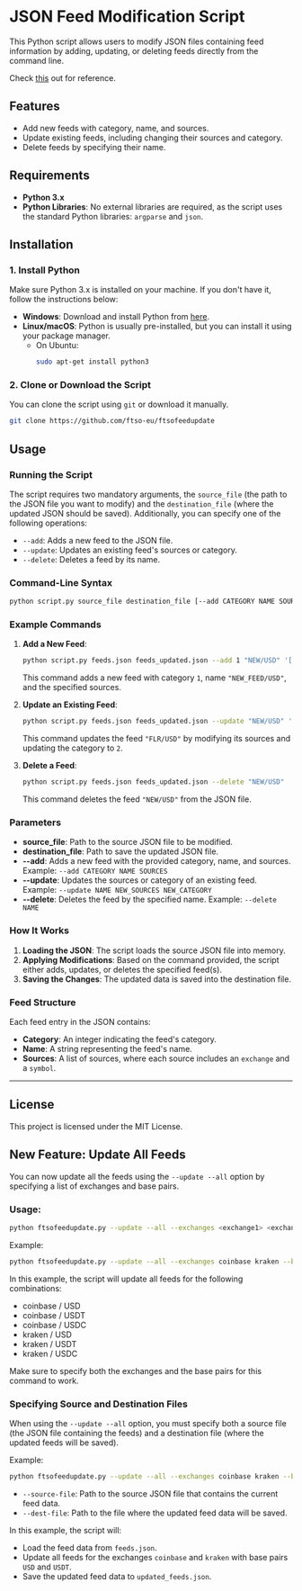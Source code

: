 
# JSON Feed Modification Script

This Python script allows users to modify JSON files containing feed information by adding, updating, or deleting feeds directly from the command line.

Check [this](https://github.com/flare-foundation/ftso-v2-example-value-provider/blob/main/src/config/feeds.json) out for reference.

## Features

- Add new feeds with category, name, and sources.
- Update existing feeds, including changing their sources and category.
- Delete feeds by specifying their name.

## Requirements

- **Python 3.x**
- **Python Libraries**: No external libraries are required, as the script uses the standard Python libraries: `argparse` and `json`.

## Installation

### 1. Install Python

Make sure Python 3.x is installed on your machine. If you don't have it, follow the instructions below:

- **Windows**: Download and install Python from [here](https://www.python.org/downloads/).
- **Linux/macOS**: Python is usually pre-installed, but you can install it using your package manager. 
    - On Ubuntu:
      ```bash
      sudo apt-get install python3
      ```

### 2. Clone or Download the Script

You can clone the script using `git` or download it manually.

```bash
git clone https://github.com/ftso-eu/ftsofeedupdate
```

## Usage

### Running the Script

The script requires two mandatory arguments, the `source_file` (the path to the JSON file you want to modify) and the `destination_file` (where the updated JSON should be saved). Additionally, you can specify one of the following operations:

- `--add`: Adds a new feed to the JSON file.
- `--update`: Updates an existing feed's sources or category.
- `--delete`: Deletes a feed by its name.

### Command-Line Syntax

```bash
python script.py source_file destination_file [--add CATEGORY NAME SOURCES] [--update NAME NEW_SOURCES NEW_CATEGORY] [--delete NAME]
```

### Example Commands

1. **Add a New Feed**:
   ```bash
   python script.py feeds.json feeds_updated.json --add 1 "NEW/USD" '[{"exchange":"gateio","symbol":"NEW/USDT"},{"exchange":"kraken","symbol":"NEW/USD"},{"exchange":"mexc","symbol":"NEW/USDT"}]'
   ```
   This command adds a new feed with category `1`, name `"NEW_FEED/USD"`, and the specified sources.

2. **Update an Existing Feed**:
   ```bash
   python script.py feeds.json feeds_updated.json --update "NEW/USD" '[{"exchange":"nu-exchange","symbol":"NEW/USDT"},{"exchange":"kraken","symbol":"NEW/USD"},{"exchange":"mexc","symbol":"NEW/USDT"}]' 2
   ```
   This command updates the feed `"FLR/USD"` by modifying its sources and updating the category to `2`.

3. **Delete a Feed**:
   ```bash
   python script.py feeds.json feeds_updated.json --delete "NEW/USD"
   ```
   This command deletes the feed `"NEW/USD"` from the JSON file.

### Parameters

- **source_file**: Path to the source JSON file to be modified.
- **destination_file**: Path to save the updated JSON file.
- **--add**: Adds a new feed with the provided category, name, and sources. Example: `--add CATEGORY NAME SOURCES`
- **--update**: Updates the sources or category of an existing feed. Example: `--update NAME NEW_SOURCES NEW_CATEGORY`
- **--delete**: Deletes the feed by the specified name. Example: `--delete NAME`

### How It Works

1. **Loading the JSON**: The script loads the source JSON file into memory.
2. **Applying Modifications**: Based on the command provided, the script either adds, updates, or deletes the specified feed(s).
3. **Saving the Changes**: The updated data is saved into the destination file.

### Feed Structure

Each feed entry in the JSON contains:
- **Category**: An integer indicating the feed's category.
- **Name**: A string representing the feed's name.
- **Sources**: A list of sources, where each source includes an `exchange` and a `symbol`.

---

## License

This project is licensed under the MIT License.


## New Feature: Update All Feeds

You can now update all the feeds using the `--update --all` option by specifying a list of exchanges and base pairs.

### Usage:

```bash
python ftsofeedupdate.py --update --all --exchanges <exchange1> <exchange2> --base-pairs <pair1> <pair2>
```

Example:

```bash
python ftsofeedupdate.py --update --all --exchanges coinbase kraken --base-pairs USD USDT USDC
```

In this example, the script will update all feeds for the following combinations:
- coinbase / USD
- coinbase / USDT
- coinbase / USDC
- kraken / USD
- kraken / USDT
- kraken / USDC

Make sure to specify both the exchanges and the base pairs for this command to work.


### Specifying Source and Destination Files

When using the `--update --all` option, you must specify both a source file (the JSON file containing the feeds) and a destination file (where the updated feeds will be saved).

Example:

```bash
python ftsofeedupdate.py --update --all --exchanges coinbase kraken --base-pairs USD USDT --source-file feeds.json --dest-file updated_feeds.json
```

- `--source-file`: Path to the source JSON file that contains the current feed data.
- `--dest-file`: Path to the file where the updated feed data will be saved.

In this example, the script will:
- Load the feed data from `feeds.json`.
- Update all feeds for the exchanges `coinbase` and `kraken` with base pairs `USD` and `USDT`.
- Save the updated feed data to `updated_feeds.json`.
